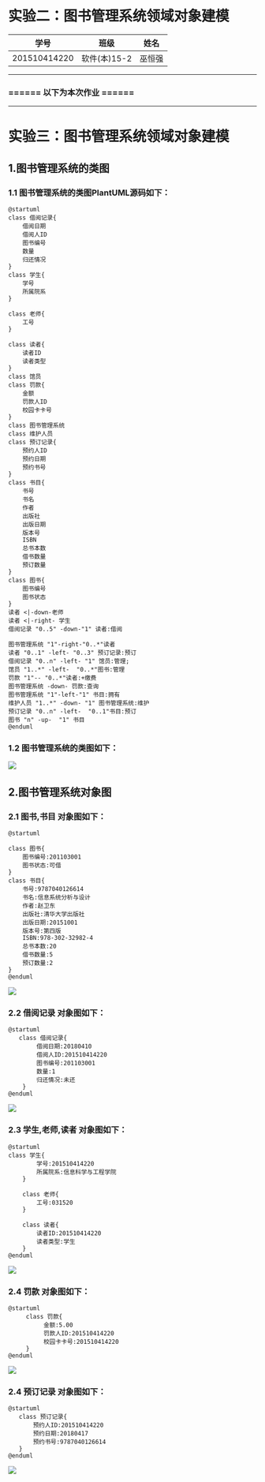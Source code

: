 # 实验二：图书管理系统领域对象建模
学号|班级|姓名|
|:-------:|:-------------: | :----------:|
|201510414220|软件(本)15-2|巫恒强|

***
### ====== 以下为本次作业 ======
- - -
# 实验三：图书管理系统领域对象建模
## 1.图书管理系统的类图
### 1.1 图书管理系统的类图PlantUML源码如下：
    @startuml
    class 借阅记录{
        借阅日期
        借阅人ID
        图书编号
        数量
        归还情况
    }
    class 学生{
        学号
        所属院系
    }
    
    class 老师{
        工号
    }
    
    class 读者{
        读者ID
        读者类型
    }
    class 馆员
    class 罚款{
        金额
        罚款人ID
        校园卡卡号
    }
    class 图书管理系统
    class 维护人员
    class 预订记录{
        预约人ID
        预约日期
        预约书号
    }
    class 书目{
        书号
        书名
        作者
        出版社
        出版日期
        版本号
        ISBN
        总书本数
        借书数量
        预订数量
    }
    class 图书{
        图书编号
        图书状态
    }
    读者 <|-down-老师
    读者 <|-right- 学生
    借阅记录 "0..5" -down-"1" 读者:借阅
    
    图书管理系统 "1"-right-"0..*"读者
    读者 "0..1" -left- "0..3" 预订记录:预订
    借阅记录 "0..n" -left- "1" 馆员:管理;
    馆员 "1..*" -left-  "0..*"图书:管理
    罚款 "1"-- "0..*"读者:+缴费
    图书管理系统 -down- 罚款:查询
    图书管理系统 "1"-left-"1" 书目:拥有
    维护人员 "1..*" -down- "1" 图书管理系统:维护
    预订记录 "0..n" -left-  "0..1"书目:预订
    图书 "n" -up-  "1" 书目
    @enduml
### 1.2 图书管理系统的类图如下：
![](images/3.1.png)


## 2.图书管理系统对象图
### 2.1 图书,书目 对象图如下：

    @startuml
    
    class 图书{
        图书编号:201103001
        图书状态:可借
    }
    class 书目{
        书号:9787040126614
        书名:信息系统分析与设计
        作者:赵卫东
        出版社:清华大学出版社
        出版日期:20151001
        版本号:第四版
        ISBN:978-302-32982-4
        总书本数:20
        借书数量:5
        预订数量:2
    }
    @enduml
![](images/图书,书目对象图.png)
### 2.2 借阅记录 对象图如下：
    @startuml
       class 借阅记录{
            借阅日期:20180410
            借阅人ID:201510414220
            图书编号:201103001
            数量:1
            归还情况:未还
        }
    @enduml
![](images/借阅记录对象图.png)

### 2.3 学生,老师,读者 对象图如下：
    @startuml
    class 学生{
            学号:201510414220
            所属院系:信息科学与工程学院
        }
    
        class 老师{
            工号:031520
        }
    
        class 读者{
            读者ID:201510414220
            读者类型:学生
        }
    @enduml
![](images/学生,老师,读者对象图.png)
### 2.4 罚款 对象图如下：
    @startuml
         class 罚款{
              金额:5.00
              罚款人ID:201510414220
              校园卡卡号:201510414220
         }
    @enduml
                  
  ![](images/罚款对象图.png)
### 2.4 预订记录 对象图如下：
    @startuml
       class 预订记录{
           预约人ID:201510414220
           预约日期:20180417
           预约书号:9787040126614
       }
    @enduml                
                    
  ![](images/预订记录对象图.png)